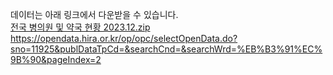 데이터는 아래 링크에서 다운받을 수 있습니다.<br/>
[전국 병의원 및 약국 현황 2023.12.zip](https://opendata.hira.or.kr/op/opc/selectOpenData.do?sno=11925&publDataTpCd=&searchCnd=&searchWrd=%EB%B3%91%EC%9B%90&pageIndex=2)<br/>
https://opendata.hira.or.kr/op/opc/selectOpenData.do?sno=11925&publDataTpCd=&searchCnd=&searchWrd=%EB%B3%91%EC%9B%90&pageIndex=2
